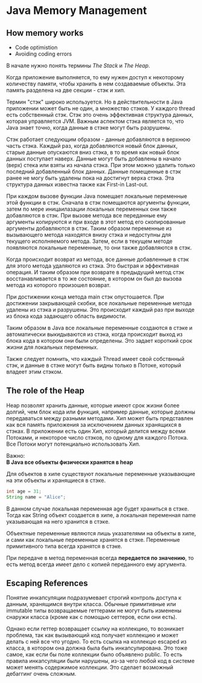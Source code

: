 Java Memory Management
======================

How memory works
----------------

* Code optimistion
* Avoiding coding errors


В начале нужно понять термины _The Stack_ и _The Heap_.

Когда приложение выполняется, то ему нужен доступ к некоторому количеству памяти, чтобы хранить в нем создаваемые объекты. Эта память разделена на две секции - стэк и хип. 

Термин "стэк" широко используется. Но в действительности в Java приложении может быть не один, а множество стэков. У каждого thread есть собственный стэк. Стэк это очень эффективная структура данных, которая управляется JVM. Важным аспектом стэка является то, что Java знает точно, когда данные в стэке могут быть разрушены.

Стэк работает следующим образом - данные добавляются в верхнюю часть стэка. Каждый раз, когда добавляются новый блок данных, старые данные опускаются вниз стэка, в то время как новый блок данных поступает наверх. Данные могут быть добавлены в начало (верх) стека или взяты из начала стэка. При этом можно удалить только последний добавленный блок данных. Данные помещенные в стэк ранее не могу быть удалены пока на достигнут верха стэка. Эта структура данных известна также как First-in Last-out.

При каждом вызове функции Java помещает локальные переменные этой функции в стэк. Сначала в стэк помещаются аргументы функции, затем по мере иницаилазации локальных переменных они также добавляются в стэк. При вызове метода все переданные ему аргументы копируются и при входе в этот метод его скопированные аргументы добавляются в стэк. Таким образом переменные из вызывающего метода находятся внизу стэка и недоступны для текущего исполняемого метода. Затем, если в текущем методе появляются локальные переменные, то они также добавляются в стэк.

Когда происходит возврат из метода, все данные добавленные в стэк для этого метода удаляются из стэка. Это быстрая и эффективная операция. И таким образом при возврате в предыдущий метод стэк восстанавливается в то же состояние, в котором он был до вызова метода из которого произошел возврат.

При достижении конца метода main стэк опустошается. При достижении закрывающей скобки, все локальные переменные метода удалены из стэка и разрушены. Это происходит каждый раз при выходе из блока кода задающего область видимости.

Таким образом в Java все локальные переменные создаются в стэке и автоматически выкидываются из стэка, когда происходит выход из блока кода в котором они были определены. Это задает короткий срок жизни для локальных переменных.

Также следует помнить, что каждый Thread имеет свой собствнный стэк, и данные в стэке могут быть видны только в Потоке, который владеет этим стэком.


The role of the Heap
--------------------

Heap позволят хранить данные, которые имеют срок жизни более долгий, чем блок кода или функция, например данные, которые должны передаваться между разными методами. Хип может быть представлен как вся память приложения за исключением данных хранящихся в стэках. В приложении есть один Хип, который делится между всеми Потоками, и некоторое число стэков, по одному для каждого Потока. Все Потоки могут потенциально использовать Хип.

Важно:  
__В Java все объекты физически хранятся в heap__

Для объектов в хипе существуют локальные переменные указывающие на эти объекты и хранящиеся в стэке.
```Java
int age = 31;
String name = "Alice";
```
В данном случае локальная переменная age будет храниться в стэке. Тогда как String объект создается в хипе, а локальная переменная name указывающая на него хранится в стэке.

Объектные переменные являются лишь указателями на объекты в хипе, и сами как локальные переменные хранятся в стэке.
Переменные примитивного типа всегда хранятся в стэке.

При передаче в метод переменная всегда __передается по значению__, то есть метод всегда имеет дело с копией переданного ему аргумента.


Escaping References
-------------------

Понятие инкапсуляции подразумевает строгий контроль доступа к данным, хранящимся внутри класса. Обычные примитивные или immutable типы возвращаемые геттерами не могут быть изменены снаружи класса (кроме как с помощью сеттеров, если они есть).

Однако если геттер возвращает ссылку на коллекцию, то возникает проблема, так как вызывающий код получает коллекцию и может делать с ней все что угодно. То есть ссылка на коллекцю escaped из класса, в котором она должна была быть инкапсулирована. Это тоже самое, как если бы поле коллекции было объявлено public. То есть правила инкапсуляции были нарушены, из-за чего любой код в системе может менять содержимое коллекции. Это сделает возможный дебаггинг очень сложным.

